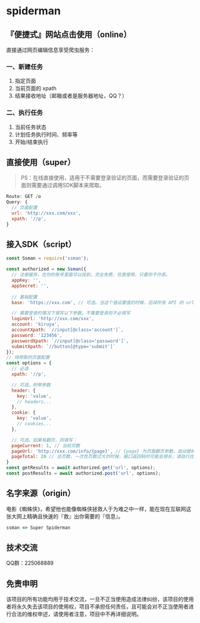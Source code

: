 # spiderman

## 『便捷式』网站点击使用（online）

直接通过网页编辑信息享受爬虫服务：

### 一、新建任务

1. 指定页面
2. 当前页面的 xpath
3. 结果接收地址（邮箱或者是服务器地址，QQ？）

### 二、执行任务

1. 当前任务状态
2. 计划任务执行时间、频率等
3. 开始/结束执行


## 直接使用（super）

> PS：在线直接使用，适用于不需要登录验证的页面，而需要登录验证的页面则需要通过调用SDK脚本来爬取。

```javascript
Route: GET /o
Query: {   
  // 页面配置
  url: 'http://xxx.com/xxx',
  xpath: '//p',
}
```

## 接入SDK（script）

```javascript
const Ssman = require('ssman');

const authorized = new Ssman({
  // 注册服务，在你的账号里面可以找到，完全免费。任意使用，只要你不作恶。
  appKey: '',
  appSecret: '',
  
  // 基础配置
  base: 'https://xxx.com', // 可选。当这个值设置值的时候，后续所有 API 的 url 链接都会自动加上

  // 需要登录的情况下填写以下参数，不需要登录则不必填写
  loginUrl: 'http://xxx.com/xxx',
  account: 'kiruya',
  accountXpath: `//input[@class='account']`,
  password: '123456',
  passwordXpath: `//input[@class='password']`,
  submitXpath: `//button[@type='submit']`
});
// 待爬取的页面配置
const options = {
  // 必选
  xpath: '//p',

  // 可选。附带参数
  header: {
    key: 'value',
    // headers...
  },
  cookie: {
    key: 'value',
    // cookies...
  },

  // 可选。如果有翻页，则填写：
  pageCurrent: 1, // 当前页数
  pageUrl: 'http://xxx.com/info/{page}', // {page} 为页面翻页参数，自动替换
  pageTotal: 20 // 总页数，一次性页数过大的时候，接口返回耗时可能会很长，请自行优化处理。
}
const getResults = await authorized.get('url', options);
const postResults = await authorized.post('url', options);
```

## 名字来源（origin）

电影《蜘蛛侠》，希望他也能像蜘蛛侠拯救人于为难之中一样，能在现在互联网这张大网上精确且快速的『救』出你需要的『信息』。
```javascript
ssman => Super Spiderman
```

## 技术交流

QQ群：225068889

## 免责申明

该项目的所有功能均用于技术交流，一旦不正当使用造成法律纠纷，该项目的使用者将永久失去该项目的使用权，项目不承担任何责任，且可能会对不正当使用者进行合法的维权申述，请使用者注意，项目中不再详细说明。
